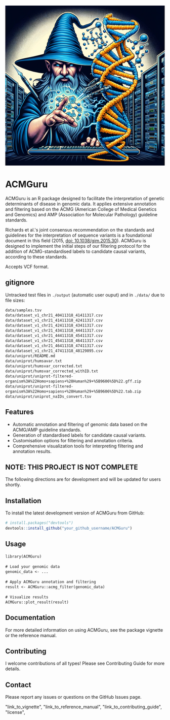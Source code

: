 ![Alt Text](./images/DALLE_guru.jpg)

# ACMGuru

ACMGuru is an R package designed to facilitate the interpretation of genetic determinants of disease in genomic data. It applies extensive annotation and filtering based on the ACMG (American College of Medical Genetics and Genomics) and AMP (Association for Molecular Pathology) guideline standards. 

Richards et al.'s joint consensus recommendation on the standards and guidelines for the interpretation of sequence variants is a foundational document in this field (2015, [doi: 10.1038/gim.2015.30](https://doi.org/10.1038/gim.2015.30)). ACMGuru is designed to implement the initial steps of our filtering protocol for the addition of ACMG-standardised labels to candidate causal variants, according to these standards.

Accepts VCF format.

## gitignore

Untracked test files in `./output` (automatic user ouput) and in `./data/` due to file sizes:

```
data/samples.tsv
data/dataset_v1_chr21_40411318_41411317.csv
data/dataset_v1_chr21_41411318_42411317.csv
data/dataset_v1_chr21_42411318_43411317.csv
data/dataset_v1_chr21_43411318_44411317.csv
data/dataset_v1_chr21_44411318_45411317.csv
data/dataset_v1_chr21_45411318_46411317.csv
data/dataset_v1_chr21_46411318_47411317.csv
data/dataset_v1_chr21_47411318_48129895.csv
data/uniprot/README.md
data/uniprot/humsavar.txt
data/uniprot/humsvar_corrected.txt
data/uniprot/humsvar_corrected_withID.txt
data/uniprot/uniprot-filtered-organism%3A%22Homo+sapiens+%28Human%29+%5B9606%5D%22.gff.zip
data/uniprot/uniprot-filtered-organism%3A%22Homo+sapiens+%28Human%29+%5B9606%5D%22.tab.zip
data/uniprot/uniprot_naIDs_convert.tsv
```

## Features

- Automatic annotation and filtering of genomic data based on the ACMG/AMP guideline standards.
- Generation of standardised labels for candidate causal variants.
- Customisation options for filtering and annotation criteria.
- Comprehensive visualization tools for interpreting filtering and annotation results.

## NOTE: THIS PROJECT IS NOT COMPLETE

The following directions are for development and will be updated for users shortly.

## Installation

To install the latest development version of ACMGuru from GitHub:

```r
# install.packages("devtools")
devtools::install_github("your_github_username/ACMGuru")
```

## Usage

```
library(ACMGuru)

# Load your genomic data
genomic_data <- ...

# Apply ACMGuru annotation and filtering
result <- ACMGuru::acmg_filter(genomic_data)

# Visualize results
ACMGuru::plot_result(result)
```

## Documentation

For more detailed information on using ACMGuru, see the package vignette or the reference manual.

## Contributing

I welcome contributions of all types! Please see Contributing Guide for more details.

## Contact

Please report any issues or questions on the GitHub Issues page.

"link_to_vignette", "link_to_reference_manual", "link_to_contributing_guide", "license",
